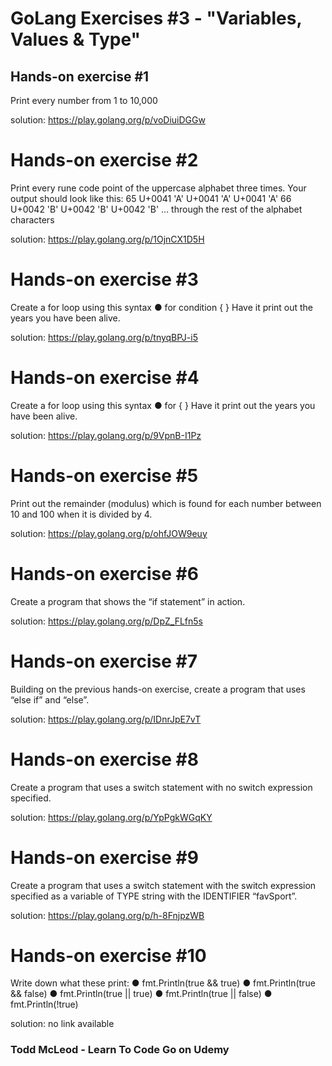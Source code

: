 # GoLang Exercises #3 - "Variables, Values & Type"

## Hands-on exercise #1
  Print every number from 1 to 10,000

  solution: https://play.golang.org/p/voDiuiDGGw

# Hands-on exercise #2
  Print every rune code point of the uppercase alphabet three times.
  Your output should look like this:
    65
    U+0041 'A'
    U+0041 'A'
    U+0041 'A'
    66
    U+0042 'B'
    U+0042 'B'
    U+0042 'B'
    … through the rest of the alphabet characters

  solution: https://play.golang.org/p/1OjnCX1D5H

# Hands-on exercise #3
  Create a for loop using this syntax
    ● for condition { }
  Have it print out the years you have been alive.

  solution: https://play.golang.org/p/tnyqBPJ-i5

# Hands-on exercise #4
  Create a for loop using this syntax
    ● for { }
  Have it print out the years you have been alive.

  solution: https://play.golang.org/p/9VpnB-I1Pz

# Hands-on exercise #5
  Print out the remainder (modulus) which is found for each number between 10 and 100 when it is divided by 4.

  solution: https://play.golang.org/p/ohfJOW9euy

# Hands-on exercise #6
  Create a program that shows the “if statement” in action.

  solution: https://play.golang.org/p/DpZ_FLfn5s

# Hands-on exercise #7
  Building on the previous hands-on exercise, create a program that uses “else if” and “else”.

  solution: https://play.golang.org/p/IDnrJpE7vT

# Hands-on exercise #8
  Create a program that uses a switch statement with no switch expression specified.

  solution: https://play.golang.org/p/YpPgkWGqKY

# Hands-on exercise #9
  Create a program that uses a switch statement with the switch expression specified as a variable of TYPE string with the IDENTIFIER “favSport”.

  solution: https://play.golang.org/p/h-8FnjpzWB

# Hands-on exercise #10
  Write down what these print:
    ● fmt.Println(true && true)
    ● fmt.Println(true && false)
    ● fmt.Println(true || true)
    ● fmt.Println(true || false)
    ● fmt.Println(!true)

  solution: no link available

### Todd McLeod - Learn To Code Go on Udemy

